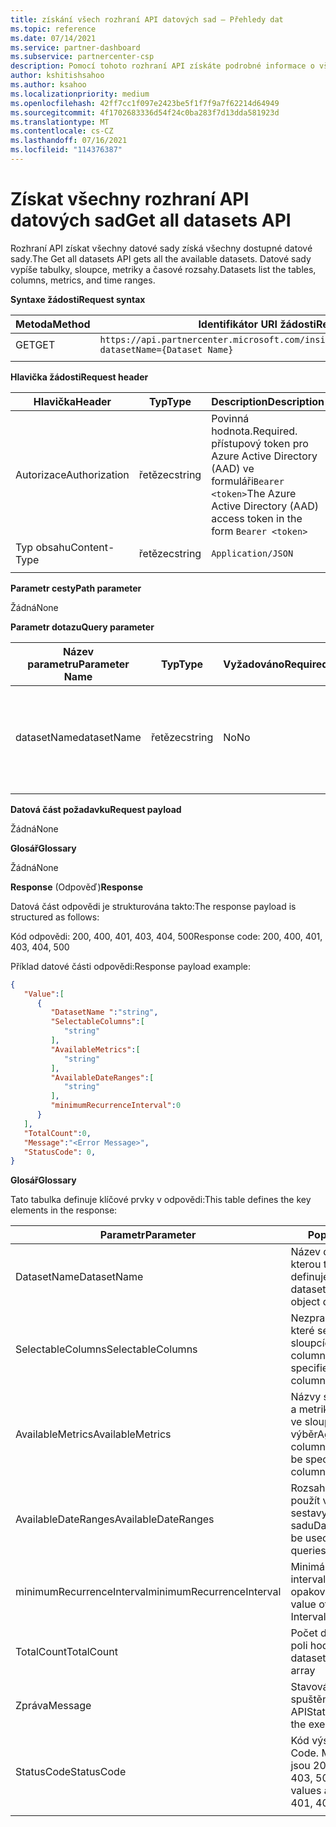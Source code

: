 ```yaml
---
title: získání všech rozhraní API datových sad – Přehledy dat
ms.topic: reference
ms.date: 07/14/2021
ms.service: partner-dashboard
ms.subservice: partnercenter-csp
description: Pomocí tohoto rozhraní API získáte podrobné informace o všech dostupných datových sadách ve službě partner Center Insights.
author: kshitishsahoo
ms.author: ksahoo
ms.localizationpriority: medium
ms.openlocfilehash: 42ff7cc1f097e2423be5f1f7f9a7f62214d64949
ms.sourcegitcommit: 4f1702683336d54f24c0ba283f7d13dda581923d
ms.translationtype: MT
ms.contentlocale: cs-CZ
ms.lasthandoff: 07/16/2021
ms.locfileid: "114376387"
---
```

# <a name="get-all-datasets-api"></a><span data-ttu-id="2bc03-103">Získat všechny rozhraní API datových sad</span><span class="sxs-lookup"><span data-stu-id="2bc03-103">Get all datasets API</span></span>

<span data-ttu-id="2bc03-104">Rozhraní API získat všechny datové sady získá všechny dostupné datové sady.</span><span class="sxs-lookup"><span data-stu-id="2bc03-104">The Get all datasets API gets all the available datasets.</span></span> <span data-ttu-id="2bc03-105">Datové sady vypíše tabulky, sloupce, metriky a časové rozsahy.</span><span class="sxs-lookup"><span data-stu-id="2bc03-105">Datasets list the tables, columns, metrics, and time ranges.</span></span>

<span data-ttu-id="2bc03-106">**Syntaxe žádosti**</span><span class="sxs-lookup"><span data-stu-id="2bc03-106">**Request syntax**</span></span>

|    <span data-ttu-id="2bc03-107">Metoda</span><span class="sxs-lookup"><span data-stu-id="2bc03-107">Method</span></span>    |    <span data-ttu-id="2bc03-108">Identifikátor URI žádosti</span><span class="sxs-lookup"><span data-stu-id="2bc03-108">Request URI</span></span>    |
|    ----    |    ----    |
|    <span data-ttu-id="2bc03-109">GET</span><span class="sxs-lookup"><span data-stu-id="2bc03-109">GET</span></span>    |    `https://api.partnercenter.microsoft.com/insights/v1/mpn/ScheduledDataset?datasetName={Dataset Name}`     |
|        |        |

<span data-ttu-id="2bc03-110">**Hlavička žádosti**</span><span class="sxs-lookup"><span data-stu-id="2bc03-110">**Request header**</span></span>

|    <span data-ttu-id="2bc03-111">Hlavička</span><span class="sxs-lookup"><span data-stu-id="2bc03-111">Header</span></span>    |    <span data-ttu-id="2bc03-112">Typ</span><span class="sxs-lookup"><span data-stu-id="2bc03-112">Type</span></span>    |    <span data-ttu-id="2bc03-113">Description</span><span class="sxs-lookup"><span data-stu-id="2bc03-113">Description</span></span>    |
|    ----    |    ----    |    ----    |
|    <span data-ttu-id="2bc03-114">Autorizace</span><span class="sxs-lookup"><span data-stu-id="2bc03-114">Authorization</span></span>    |    <span data-ttu-id="2bc03-115">řetězec</span><span class="sxs-lookup"><span data-stu-id="2bc03-115">string</span></span>    |    <span data-ttu-id="2bc03-116">Povinná hodnota.</span><span class="sxs-lookup"><span data-stu-id="2bc03-116">Required.</span></span> <span data-ttu-id="2bc03-117">přístupový token pro Azure Active Directory (AAD) ve formuláři`Bearer <token>`</span><span class="sxs-lookup"><span data-stu-id="2bc03-117">The Azure Active Directory (AAD) access token in the form `Bearer <token>`</span></span>    |
|    <span data-ttu-id="2bc03-118">Typ obsahu</span><span class="sxs-lookup"><span data-stu-id="2bc03-118">Content-Type</span></span>    |    <span data-ttu-id="2bc03-119">řetězec</span><span class="sxs-lookup"><span data-stu-id="2bc03-119">string</span></span>    |    `Application/JSON`    |
|        |        |        |

<span data-ttu-id="2bc03-120">**Parametr cesty**</span><span class="sxs-lookup"><span data-stu-id="2bc03-120">**Path parameter**</span></span>

<span data-ttu-id="2bc03-121">Žádná</span><span class="sxs-lookup"><span data-stu-id="2bc03-121">None</span></span>

<span data-ttu-id="2bc03-122">**Parametr dotazu**</span><span class="sxs-lookup"><span data-stu-id="2bc03-122">**Query parameter**</span></span>

|    <span data-ttu-id="2bc03-123">Název parametru</span><span class="sxs-lookup"><span data-stu-id="2bc03-123">Parameter Name</span></span>    |    <span data-ttu-id="2bc03-124">Typ</span><span class="sxs-lookup"><span data-stu-id="2bc03-124">Type</span></span>    |    <span data-ttu-id="2bc03-125">Vyžadováno</span><span class="sxs-lookup"><span data-stu-id="2bc03-125">Required</span></span>    |    <span data-ttu-id="2bc03-126">Popis</span><span class="sxs-lookup"><span data-stu-id="2bc03-126">Description</span></span>    |
|    ----    |    ----    |    ----    |    ----    |
|    <span data-ttu-id="2bc03-127">datasetName</span><span class="sxs-lookup"><span data-stu-id="2bc03-127">datasetName</span></span>    |    <span data-ttu-id="2bc03-128">řetězec</span><span class="sxs-lookup"><span data-stu-id="2bc03-128">string</span></span>    |    <span data-ttu-id="2bc03-129">No</span><span class="sxs-lookup"><span data-stu-id="2bc03-129">No</span></span>    |    <span data-ttu-id="2bc03-130">Filtr, aby se získaly podrobnosti jenom pro jednu datovou sadu</span><span class="sxs-lookup"><span data-stu-id="2bc03-130">Filter to get details of only one dataset</span></span>    |
|        |        |        |        |

<span data-ttu-id="2bc03-131">**Datová část požadavku**</span><span class="sxs-lookup"><span data-stu-id="2bc03-131">**Request payload**</span></span>

<span data-ttu-id="2bc03-132">Žádná</span><span class="sxs-lookup"><span data-stu-id="2bc03-132">None</span></span>

<span data-ttu-id="2bc03-133">**Glosář**</span><span class="sxs-lookup"><span data-stu-id="2bc03-133">**Glossary**</span></span>

<span data-ttu-id="2bc03-134">Žádná</span><span class="sxs-lookup"><span data-stu-id="2bc03-134">None</span></span>

<span data-ttu-id="2bc03-135">**Response** (Odpověď)</span><span class="sxs-lookup"><span data-stu-id="2bc03-135">**Response**</span></span>

<span data-ttu-id="2bc03-136">Datová část odpovědi je strukturována takto:</span><span class="sxs-lookup"><span data-stu-id="2bc03-136">The response payload is structured as follows:</span></span>

<span data-ttu-id="2bc03-137">Kód odpovědi: 200, 400, 401, 403, 404, 500</span><span class="sxs-lookup"><span data-stu-id="2bc03-137">Response code: 200, 400, 401, 403, 404, 500</span></span>

<span data-ttu-id="2bc03-138">Příklad datové části odpovědi:</span><span class="sxs-lookup"><span data-stu-id="2bc03-138">Response payload example:</span></span>

```json
{ 
   "Value":[ 
      { 
         "DatasetName ":"string", 
         "SelectableColumns":[ 
            "string" 
         ], 
         "AvailableMetrics":[ 
            "string" 
         ], 
         "AvailableDateRanges":[ 
            "string" 
         ], 
         "minimumRecurrenceInterval":0 
      } 
   ], 
   "TotalCount":0, 
   "Message":"<Error Message>", 
   "StatusCode": 0, 
} 
```

<span data-ttu-id="2bc03-139">**Glosář**</span><span class="sxs-lookup"><span data-stu-id="2bc03-139">**Glossary**</span></span>

<span data-ttu-id="2bc03-140">Tato tabulka definuje klíčové prvky v odpovědi:</span><span class="sxs-lookup"><span data-stu-id="2bc03-140">This table defines the key elements in the response:</span></span>

|    <span data-ttu-id="2bc03-141">Parametr</span><span class="sxs-lookup"><span data-stu-id="2bc03-141">Parameter</span></span>    |    <span data-ttu-id="2bc03-142">Popis</span><span class="sxs-lookup"><span data-stu-id="2bc03-142">Description</span></span>    |
|    ----    |    ----    |
|    <span data-ttu-id="2bc03-143">DatasetName</span><span class="sxs-lookup"><span data-stu-id="2bc03-143">DatasetName</span></span>     |    <span data-ttu-id="2bc03-144">Název datové sady, kterou tento objekt pole definuje</span><span class="sxs-lookup"><span data-stu-id="2bc03-144">Name of the dataset that this array object defines</span></span>     |
|    <span data-ttu-id="2bc03-145">SelectableColumns</span><span class="sxs-lookup"><span data-stu-id="2bc03-145">SelectableColumns</span></span>     |    <span data-ttu-id="2bc03-146">Nezpracované sloupce, které se dají zadat ve sloupcích pro výběr</span><span class="sxs-lookup"><span data-stu-id="2bc03-146">Raw columns that can be specified in the select columns</span></span>     |
|    <span data-ttu-id="2bc03-147">AvailableMetrics</span><span class="sxs-lookup"><span data-stu-id="2bc03-147">AvailableMetrics</span></span>     |    <span data-ttu-id="2bc03-148">Názvy sloupců agregace a metriky, které lze zadat ve sloupcích výběr</span><span class="sxs-lookup"><span data-stu-id="2bc03-148">Aggregation/metric column names that can be specified in the select columns</span></span>     |
|    <span data-ttu-id="2bc03-149">AvailableDateRanges</span><span class="sxs-lookup"><span data-stu-id="2bc03-149">AvailableDateRanges</span></span>     |    <span data-ttu-id="2bc03-150">Rozsah dat, který lze použít v dotazech sestavy pro datovou sadu</span><span class="sxs-lookup"><span data-stu-id="2bc03-150">Date range that can be used in report queries for the dataset</span></span>     |
|    <span data-ttu-id="2bc03-151">minimumRecurrenceInterval</span><span class="sxs-lookup"><span data-stu-id="2bc03-151">minimumRecurrenceInterval</span></span>     |    <span data-ttu-id="2bc03-152">Minimální hodnota intervalu opakování</span><span class="sxs-lookup"><span data-stu-id="2bc03-152">Minimum value of Recurrence Interval</span></span>     |
|    <span data-ttu-id="2bc03-153">TotalCount</span><span class="sxs-lookup"><span data-stu-id="2bc03-153">TotalCount</span></span>     |    <span data-ttu-id="2bc03-154">Počet datových sad v poli hodnot</span><span class="sxs-lookup"><span data-stu-id="2bc03-154">Number of datasets in the Value array</span></span>     |
|    <span data-ttu-id="2bc03-155">Zpráva</span><span class="sxs-lookup"><span data-stu-id="2bc03-155">Message</span></span>     |    <span data-ttu-id="2bc03-156">Stavová zpráva od spuštění rozhraní API</span><span class="sxs-lookup"><span data-stu-id="2bc03-156">Status message from the execution of the API</span></span>     |
|    <span data-ttu-id="2bc03-157">StatusCode</span><span class="sxs-lookup"><span data-stu-id="2bc03-157">StatusCode</span></span>     |    <span data-ttu-id="2bc03-158">Kód výsledku.</span><span class="sxs-lookup"><span data-stu-id="2bc03-158">Result Code.</span></span> <span data-ttu-id="2bc03-159">Možné hodnoty jsou 200, 400, 401, 403, 500</span><span class="sxs-lookup"><span data-stu-id="2bc03-159">The possible values are 200, 400, 401, 403, 500</span></span>     |
|        |        |
